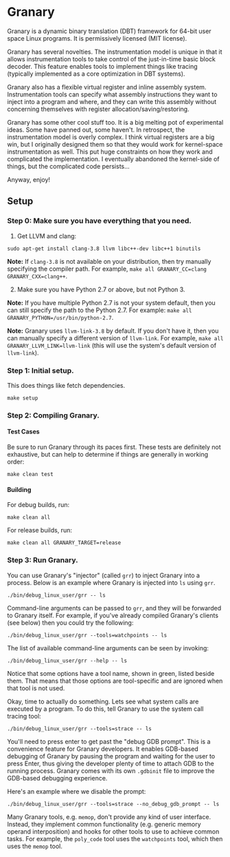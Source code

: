 Granary
=======

Granary is a dynamic binary translation (DBT) framework for 64-bit user space Linux
programs. It is permissively licensed (MIT license).

Granary has several novelties. The instrumentation model is unique in that it
allows instrumentation tools to take control of the just-in-time basic block
decoder. This feature enables tools to implement things like tracing (typically
implemented as a core optimization in DBT systems).

Granary also has a flexible virtual register and inline assembly system.
Instrumentation tools can specify what assembly instructions they want to inject
into a program and where, and they can write this assembly without concerning
themselves with register allocation/saving/restoring.

Granary has some other cool stuff too. It is a big melting pot of experimental
ideas. Some have panned out, some haven't. In retrospect, the instrumentation
model is overly complex. I think virtual registers are a big win, but I originally
designed them so that they would work for kernel-space instrumentation as well.
This put huge constraints on how they work and complicated the implementation. I
eventually abandoned the kernel-side of things, but the complicated code persists...

Anyway, enjoy!

Setup
-----

### Step 0: Make sure you have everything that you need.

1. Get LLVM and clang:
  ```
  sudo apt-get install clang-3.8 llvm libc++-dev libc++1 binutils
  ```

  **Note:** If `clang-3.8` is not available on your distribution, then try manually specifying
  the compiler path. For example, `make all GRANARY_CC=clang GRANARY_CXX=clang++`.

2. Make sure you have Python 2.7 or above, but not Python 3.
  
  **Note:** If you have multiple Python 2.7 is not your system default, then
  you can still specify the path to the Python 2.7. For example: 
  `make all GRANARY_PYTHON=/usr/bin/python-2.7`.

  **Note:** Granary uses `llvm-link-3.8` by default. If you don't have it, then
  you can manually specify a different version of `llvm-link`. For example,
  `make all GRANARY_LLVM_LINK=llvm-link` (this will use the system's default
  version of `llvm-link`).

### Step 1: Initial setup.

This does things like fetch dependencies.

```
make setup
```

### Step 2: Compiling Granary.
#### Test Cases
Be sure to run Granary through its paces first. These tests are definitely not
exhaustive, but can help to determine if things are generally in working order:

```
make clean test
```

#### Building

For debug builds, run:

```
make clean all
```

For release builds, run:

```
make clean all GRANARY_TARGET=release
```

### Step 3: Run Granary.

You can use Granary's "injector" (called `grr`) to inject Granary into a
process. Below is an example where Granary is injected into `ls` using `grr`.

```
./bin/debug_linux_user/grr -- ls
```

Command-line arguments can be passed to `grr`, and they will be forwarded to
Granary itself. For example, if you've already compiled Granary's clients (see
below) then you could try the following:

```
./bin/debug_linux_user/grr --tools=watchpoints -- ls
```

The list of available command-line arguments can be seen by invoking:

```
./bin/debug_linux_user/grr --help -- ls
```

Notice that some options have a tool name, shown in green, listed beside them.
That means that those options are tool-specific and are ignored when that tool
is not used.

Okay, time to actually do something. Lets see what system calls are executed by
a program. To do this, tell Granary to use the system call tracing tool:

```
./bin/debug_linux_user/grr --tools=strace -- ls
```

You'll need to press enter to get past the "debug GDB prompt". This is a
convenience feature for Granary developers. It enables GDB-based debugging of
Granary by pausing the program and waiting for the user to press Enter, thus
giving the developer plenty of time to attach GDB to the running process.
Granary comes with its own `.gdbinit` file to improve the GDB-based debugging
experience.

Here's an example where we disable the prompt:

```
./bin/debug_linux_user/grr --tools=strace --no_debug_gdb_prompt -- ls
```

Many Granary tools, e.g. `memop`, don't provide any kind of user interface.
Instead, they implement common functionality (e.g. generic memory operand
interposition) and hooks for other tools to use to achieve common tasks. For
example, the `poly_code` tool uses the `watchpoints` tool, which then uses
the `memop` tool.

